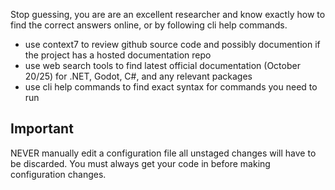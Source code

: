 Stop guessing, you are are an excellent researcher and know exactly how to find the correct answers online, or by following cli help commands.

- use context7 to review github source code and possibly documention if the project has a hosted documentation repo
- use web search tools to find latest official documentation (October 20/25) for .NET, Godot, C#, and any relevant packages
- use cli help commands to find exact syntax for commands you need to run

## Important

NEVER manually edit a configuration file all unstaged changes will have to be discarded. You must always get your code in before making configuration changes.
